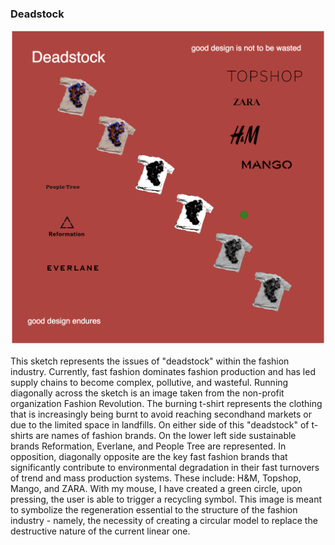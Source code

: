 ### Deadstock 

![Mathilda Christensson](images/ScreenShot.png?raw=true "Mathilda Christensson") 

This sketch represents the issues of "deadstock" within the fashion industry. Currently, fast fashion dominates fashion production and has led supply chains to become complex, pollutive, and wasteful. Running diagonally across the sketch is an image taken from the non-profit organization Fashion Revolution. The burning t-shirt represents the clothing that is increasingly being burnt to avoid reaching secondhand markets or due to the limited space in landfills. On either side of this "deadstock" of t-shirts are names of fashion brands. On the lower left side sustainable brands Reformation, Everlane, and People Tree are represented. In opposition, diagonally opposite are the key fast fashion brands that significantly contribute to environmental degradation in their fast turnovers of trend and mass production systems. These include: H&M, Topshop, Mango, and ZARA. With my mouse, I have created a green circle, upon pressing, the user is able to trigger a recycling symbol. This image is meant to symbolize the regeneration essential to the structure of the fashion industry - namely, the necessity of creating a circular model to replace the destructive nature of the current linear one. 

